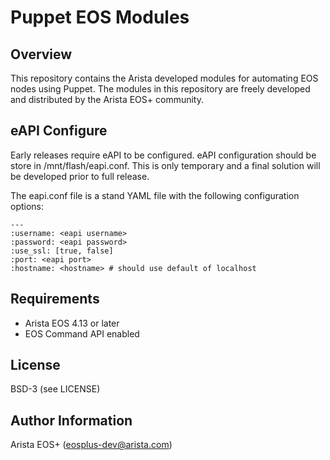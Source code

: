 # Puppet EOS Modules

## Overview

This repository contains the Arista developed modules for automating EOS nodes using Puppet.  The modules in this repository are freely developed and distributed by the Arista EOS+ community.

## eAPI Configure

Early releases require eAPI to be configured.  eAPI configuration should be store in /mnt/flash/eapi.conf.   This is only temporary and a final solution will be developed prior to full release.

The eapi.conf file is a stand YAML file with the following configuration options:

```
---
:username: <eapi username>
:password: <eapi password>
:use_ssl: [true, false]
:port: <eapi port>
:hostname: <hostname> # should use default of localhost
```


## Requirements

* Arista EOS 4.13 or later
* EOS Command API enabled

## License

BSD-3 (see LICENSE)

## Author Information

Arista EOS+ (eosplus-dev@arista.com)



